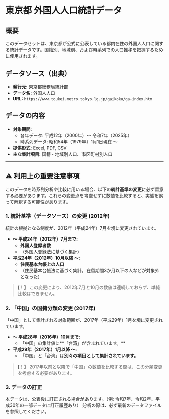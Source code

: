 # 東京都 外国人人口統計データ

## 概要

このデータセットは、東京都が公式に公表している都内在住の外国人人口に関する統計データです。国籍別、地域別、および時系列での人口推移を把握するために使用されます。

## データソース（出典）

* **発行元:** 東京都総務局統計部
* **データ名:** 外国人人口
* **URL:** `https://www.toukei.metro.tokyo.lg.jp/gaikoku/ga-index.htm`

## データの内容

* **対象期間:**
    * 各年データ: 平成12年（2000年）〜 令和7年（2025年）
    * 時系列データ: 昭和54年（1979年）1月1日現在 〜
* **提供形式:** Excel, PDF, CSV
* **主な集計項目:** 国籍・地域別人口、市区町村別人口

---

## ⚠️ 利用上の重要注意事項

このデータを時系列分析や比較に用いる場合、以下の**統計基準の変更**に必ず留意する必要があります。これらの変更点を考慮せずに数値を比較すると、実態を誤って解釈する可能性があります。

### 1. 統計基準（データソース）の変更 (2012年)

統計の根拠となる制度が、2012年（平成24年）7月を境に変更されています。

* **〜 平成24年（2012年）7月まで:**
    * **外国人登録者数**
    * （外国人登録法に基づく集計）
* **平成24年（2012年）10月以降 〜:**
    * **住民基本台帳上の人口**
    * （住民基本台帳法に基づく集計。在留期間3か月以下の人などが対象外となった）

> **[！】** この変更により、2012年7月と10月の数値は連続しておらず、単純比較はできません。

### 2. 「中国」の国籍分類の変更 (2017年)

「中国」として集計される対象範囲が、2017年（平成29年）1月を境に変更されています。

* **〜 平成28年（2016年）10月まで:**
    * 「中国」の集計値に**「台湾」が含まれています。**
* **平成29年（2017年）1月以降 〜:**
    * 「中国」と「台湾」は**別々の項目として集計されています。**

> **[！】** 2017年以前と以降で「中国」の数値を比較する際は、この分類変更を考慮する必要があります。

### 3. データの訂正

本データは、公表後に訂正される場合があります。（例: 令和7年、令和2年、平成30年の一部データに訂正履歴あり）
分析の際は、必ず最新のデータファイルを参照してください。